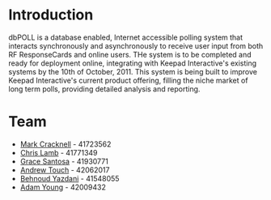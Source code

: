 Introduction
============

dbPOLL is a database enabled, Internet accessible polling system that interacts synchronously and asynchronously to receive user input from both RF ResponseCards and online users. THe system is to be completed and ready for deployment online, integrating with Keepad  Interactive's existing systems by the 10th of October, 2011. This system is being built to improve Keepad Interactive's current product offering, filling the niche market of long term polls, providing detailed analysis and reporting.

Team
====

 * [Mark Cracknell](mailto:racer--01@hotmail.com) - 41723562
 * [Chris Lamb](mailto:chrislamb139@gmail.com) - 41771349
 * [Grace Santosa](mailto:grace.santosa@yahoo.com) - 41930771
 * [Andrew Touch](mailto:andrew.touch@hotmail.com) - 42062017
 * [Behnoud Yazdani](mailto:benodit@gmail.com) - 41548055
 * [Adam Young](mailto:ayoung90@live.com.au) - 42009432